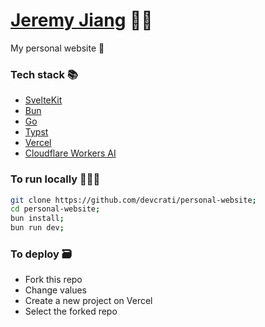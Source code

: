 # [**Jeremy Jiang**](https://jeremys.xyz) 🧑🏽
My personal website 👋

### **Tech stack** 📚
- [SvelteKit](https://kit.svelte.dev)
- [Bun](https://bun.sh)
- [Go](https://go.dev)
- [Typst](https://github.com/typst/typst)
- [Vercel](https://vercel.com)
- [Cloudflare Workers AI](https://developers.cloudflare.com/workers-ai/)

### **To run locally** 🏃🏼‍♂️
```sh
git clone https://github.com/devcrati/personal-website;
cd personal-website;
bun install;
bun run dev;
```

### **To deploy** 🗃️
- Fork this repo
- Change values
- Create a new project on Vercel
- Select the forked repo
